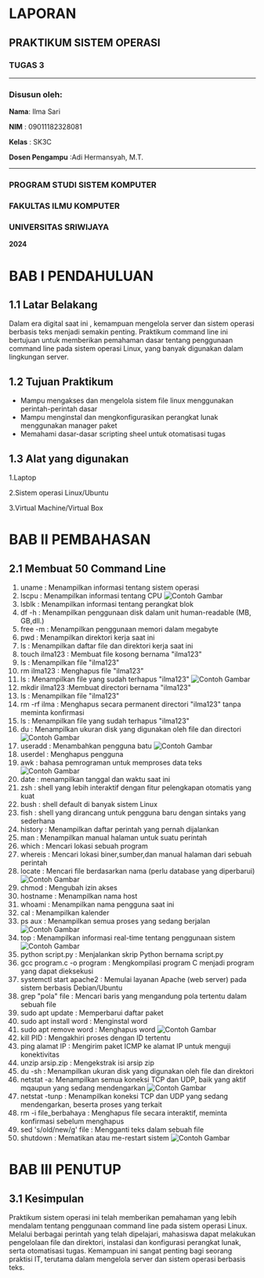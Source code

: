 # LAPORAN
## PRAKTIKUM SISTEM OPERASI
### TUGAS 3

---

### Disusun oleh:
**Nama**: Ilma Sari

**NIM** : 09011182328081

**Kelas** : SK3C

**Dosen Pengampu** :Adi Hermansyah, M.T.

---

### PROGRAM STUDI SISTEM KOMPUTER 
### FAKULTAS ILMU KOMPUTER 
### UNIVERSITAS SRIWIJAYA
**2024**

# BAB I PENDAHULUAN
## 1.1 Latar Belakang
Dalam era digital saat ini , kemampuan mengelola server dan sistem operasi berbasis teks menjadi semakin penting. Praktikum command line ini bertujuan untuk memberikan pemahaman dasar tentang penggunaan command line pada sistem operasi Linux, yang banyak digunakan dalam lingkungan server.
## 1.2 Tujuan Praktikum 
- Mampu mengakses dan mengelola sistem file linux menggunakan perintah-perintah dasar
- Mampu menginstal dan mengkonfigurasikan perangkat lunak menggunakan manager paket
- Memahami dasar-dasar scripting sheel untuk otomatisasi tugas 

## 1.3 Alat yang digunakan 
1.Laptop

2.Sistem operasi Linux/Ubuntu

3.Virtual Machine/Virtual Box

# BAB II PEMBAHASAN
## 2.1 Membuat 50 Command Line 
1. uname : Menampilkan informasi tentang sistem operasi
2. lscpu : Menampilkan informasi tentang CPU
   ![Contoh Gambar](https://github.com/ilmasari02/Ilma-sari-09011182328081-SK3C-Praktikum-SO/blob/main/Sistem%20Operasi/command%201%262.png)
3. lsblk : Menampilkan informasi tentang perangkat blok
4. df -h : Menampilkan penggunaan disk dalam unit human-readable (MB, GB,dll.)
5. free -m : Menampilkan penggunaan memori dalam megabyte
6. pwd : Menampilkan direktori kerja saat ini
7. ls : Menampilkan daftar file dan direktori kerja saat ini
8. touch ilma123 : Membuat file kosong bernama "ilma123"
9. ls : Menampilkan file "ilma123"
10. rm ilma123 : Menghapus file "ilma123"
11. ls : Menampilkan file yang sudah terhapus "ilma123"
   ![Contoh Gambar](https://github.com/ilmasari02/Ilma-sari-09011182328081-SK3C-Praktikum-SO/blob/main/Sistem%20Operasi/command%203-9.png)
12. mkdir ilma123 :Membuat directori bernama "ilma123"
13. ls : Menampilkan file "ilma123"
14. rm -rf ilma : Menghapus secara permanent directori "ilma123" tanpa meminta konfirmasi
15. ls : Menampilkan file yang sudah terhapus "ilma123"
16. du : Menampilkan ukuran disk yang digunakan oleh file dan directori
    ![Contoh Gambar](https://github.com/ilmasari02/Ilma-sari-09011182328081-SK3C-Praktikum-SO/blob/main/Sistem%20Operasi/command%2010-16.png)
17. useradd : Menambahkan pengguna batu
    ![Contoh Gambar](https://github.com/ilmasari02/Ilma-sari-09011182328081-SK3C-Praktikum-SO/blob/main/Sistem%20Operasi/command%2017.png)
18. userdel : Menghapus pengguna 
19. awk : bahasa pemrograman untuk memproses data teks
    ![Contoh Gambar](https://github.com/ilmasari02/Ilma-sari-09011182328081-SK3C-Praktikum-SO/blob/main/Sistem%20Operasi/command%2018-19.png)
20. date : menampilkan tanggal dan waktu saat ini 
21. zsh : shell yang lebih interaktif dengan fitur pelengkapan otomatis yang kuat 
22. bush : shell default di banyak sistem Linux 
23. fish : shell yang dirancang untuk pengguna baru dengan sintaks yang sederhana 
24. history : Menampilkan daftar perintah yang pernah dijalankan 
25. man : Menampilkan manual halaman untuk suatu perintah 
26. which : Mencari lokasi sebuah program 
27. whereis : Mencari lokasi biner,sumber,dan manual halaman dari sebuah perintah
28. locate : Mencari file berdasarkan nama (perlu database yang diperbarui)
    ![Contoh Gambar](https://github.com/ilmasari02/Ilma-sari-09011182328081-SK3C-Praktikum-SO/blob/main/Sistem%20Operasi/command%2020-28.png)
29. chmod : Mengubah izin akses 
30. hostname : Menampilkan nama host
31. whoami : Menampilkan nama pengguna saat ini  
32. cal : Menampilkan kalender
33. ps aux : Menampilkan semua proses yang sedang berjalan 
   ![Contoh Gambar](https://github.com/ilmasari02/Ilma-sari-09011182328081-SK3C-Praktikum-SO/blob/main/Sistem%20Operasi/command%2029-33.png)
34. top : Menampilkan informasi real-time tentang penggunaan sistem
![Contoh Gambar](https://github.com/ilmasari02/Ilma-sari-09011182328081-SK3C-Praktikum-SO/blob/main/Sistem%20Operasi/command%2034.png)
35. python script.py : Menjalankan skrip Python bernama script.py
36. gcc program.c -o program : Mengkompilasi program C menjadi program yang dapat dieksekusi
37. systemctl start apache2 : Memulai layanan Apache (web server) pada sistem berbasis Debian/Ubuntu
38. grep "pola" file : Mencari baris yang mengandung pola tertentu dalam sebuah file 
39. sudo apt update : Memperbarui daftar paket
40. sudo apt install word : Menginstal word
41. sudo apt remove word : Menghapus word 
    ![Contoh Gambar](https://github.com/ilmasari02/Ilma-sari-09011182328081-SK3C-Praktikum-SO/blob/main/Sistem%20Operasi/command%2035-42.png)
42. kill PID : Mengakhiri proses dengan ID tertentu
43. ping alamat IP : Mengirim paket ICMP ke alamat IP untuk menguji konektivitas 
44. unzip arsip.zip : Mengekstrak isi arsip zip
45. du -sh : Menampilkan ukuran disk yang digunakan oleh file dan direktori
46. netstat -a: Menampilkan semua koneksi TCP dan UDP, baik yang aktif mqaupun yang sedang mendengarkan 
    ![Contoh Gambar](https://github.com/ilmasari02/Ilma-sari-09011182328081-SK3C-Praktikum-SO/blob/main/Sistem%20Operasi/command%2043-47.png)
47. netstat -tunp : Menampilkan koneksi TCP dan UDP yang sedang mendengarkan, beserta proses yang terkait
48. rm -i file_berbahaya : Menghapus file secara interaktif, meminta konfirmasi sebelum menghapus 
49. sed 's/old/new/g' file : Mengganti teks dalam sebuah file
50. shutdown : Mematikan atau me-restart sistem
    ![Contoh Gambar](https://github.com/ilmasari02/Ilma-sari-09011182328081-SK3C-Praktikum-SO/blob/main/Sistem%20Operasi/command%2047-50.png)

# BAB III PENUTUP 
## 3.1 Kesimpulan
Praktikum sistem operasi ini telah memberikan pemahaman yang lebih mendalam tentang penggunaan command line pada sistem operasi Linux. Melalui berbagai perintah yang telah dipelajari, mahasiswa dapat melakukan pengelolaan file dan direktori, instalasi dan konfigurasi perangkat lunak, serta otomatisasi tugas. Kemampuan ini sangat penting bagi seorang praktisi IT, terutama dalam mengelola server dan sistem operasi berbasis teks.

    
















